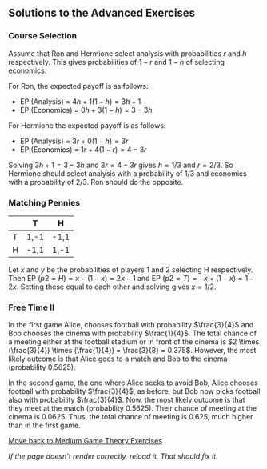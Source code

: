 ## Solutions to the Advanced Exercises

### Course Selection
Assume that Ron and Hermione select analysis with probabilities $r$ and $h$ respectively. This gives probabilities of $1 − r$ and $1 − h$ of selecting economics.

For Ron, the expected payoff is as follows:
- EP (Analysis) = $4h + 1(1 − h) = 3h + 1$
- EP (Economics) = $0h + 3(1 − h) = 3 − 3h$


For Hermione the expected payoff is as follows:
- EP (Analysis) = $3r + 0(1 − h) = 3r$
- EP (Economics) = $1r + 4(1 − r) = 4 − 3r$

Solving $3h + 1 = 3 − 3h$ and $3r = 4 − 3r$ gives $h = 1/3$ and $r = 2/3$. So Hermione should select analysis with a probability of $1/3$ and economics with a probability of $2/3$. Ron should do the opposite.


### Matching Pennies
|     | T   | H   |
|-----|-----|-----|
| T   | 1,-1| -1,1|
| H   | -1,1| 1,-1|

Let $x$ and $y$ be the probabilities of players 1 and 2 selecting H respectively. Then EP $(p2 = H) = x − (1 − x) = 2x − 1$ and EP $(p2 = T ) = −x + (1 − x) = 1 − 2x$. Setting these equal to each other and solving gives $x = 1/2$.


### Free Time II
In the first game Alice, chooses football with probability $\frac{3}{4}$ and Bob chooses the cinema with probability $\frac{1}{4}$. The total chance of a meeting either at the football stadium or in front of the cinema is $2 \times (\frac{3}{4}) \times (\frac{1}{4}) = \frac{3}{8} = 0.375$. However, the most likely outcome is that Alice goes to a match and Bob to the cinema (probability 0.5625).

In the second game, the one where Alice seeks to avoid Bob, Alice chooses football with probability $\frac{3}{4}$, as before, but Bob now picks football also with probability $\frac{3}{4}$. Now, the most likely outcome is that they meet at the match (probability 0.5625). Their chance of meeting at the cinema is 0.0625. Thus, the total chance of meeting is 0.625, much higher than in the first game.

[Move back to Medium Game Theory Exercises](https://github.com/UMdecisionsupport/DecisionSupport2023/blob/main/GameTheory/Medium.md)

*If the page doesn't render correctly, reload it. That should fix it.*
